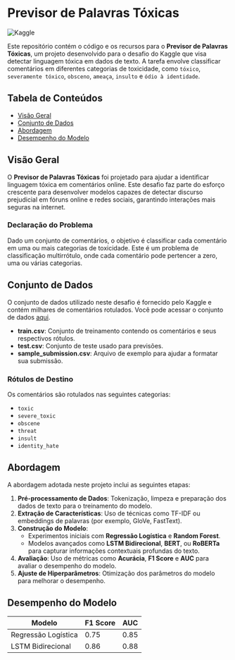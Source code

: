 # Previsor de Palavras Tóxicas

![Kaggle](https://img.shields.io/badge/Kaggle-Desafio%20Palavras%20T%C3%B3xicas-brightgreen)

Este repositório contém o código e os recursos para o **Previsor de Palavras Tóxicas**, um projeto desenvolvido para o desafio do Kaggle que visa detectar linguagem tóxica em dados de texto. A tarefa envolve classificar comentários em diferentes categorias de toxicidade, como `tóxico`, `severamente tóxico`, `obsceno`, `ameaça`, `insulto` e `ódio à identidade`.

## Tabela de Conteúdos
- [Visão Geral](#visão-geral)
- [Conjunto de Dados](#conjunto-de-dados)
- [Abordagem](#abordagem)
- [Desempenho do Modelo](#desempenho-do-modelo)

## Visão Geral

O **Previsor de Palavras Tóxicas** foi projetado para ajudar a identificar linguagem tóxica em comentários online. Este desafio faz parte do esforço crescente para desenvolver modelos capazes de detectar discurso prejudicial em fóruns online e redes sociais, garantindo interações mais seguras na internet.

### Declaração do Problema

Dado um conjunto de comentários, o objetivo é classificar cada comentário em uma ou mais categorias de toxicidade. Este é um problema de classificação multirrótulo, onde cada comentário pode pertencer a zero, uma ou várias categorias.

## Conjunto de Dados

O conjunto de dados utilizado neste desafio é fornecido pelo Kaggle e contém milhares de comentários rotulados. Você pode acessar o conjunto de dados [aqui](https://www.kaggle.com/c/jigsaw-toxic-comment-classification-challenge/data).

- **train.csv**: Conjunto de treinamento contendo os comentários e seus respectivos rótulos.
- **test.csv**: Conjunto de teste usado para previsões.
- **sample_submission.csv**: Arquivo de exemplo para ajudar a formatar sua submissão.

### Rótulos de Destino
Os comentários são rotulados nas seguintes categorias:
- `toxic`
- `severe_toxic`
- `obscene`
- `threat`
- `insult`
- `identity_hate`

## Abordagem

A abordagem adotada neste projeto inclui as seguintes etapas:
1. **Pré-processamento de Dados**: Tokenização, limpeza e preparação dos dados de texto para o treinamento do modelo.
2. **Extração de Características**: Uso de técnicas como TF-IDF ou embeddings de palavras (por exemplo, GloVe, FastText).
3. **Construção do Modelo**:
   - Experimentos iniciais com **Regressão Logística** e **Random Forest**.
   - Modelos avançados como **LSTM Bidirecional**, **BERT**, ou **RoBERTa** para capturar informações contextuais profundas do texto.
4. **Avaliação**: Uso de métricas como **Acurácia**, **F1 Score** e **AUC** para avaliar o desempenho do modelo.
5. **Ajuste de Hiperparâmetros**: Otimização dos parâmetros do modelo para melhorar o desempenho.

## Desempenho do Modelo

| Modelo              | F1 Score | AUC  |
|---------------------|----------|------|
| Regressão Logística | 0.75     | 0.85 |
| LSTM Bidirecional   | 0.86     | 0.88 |

